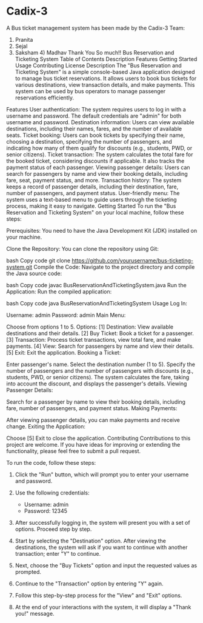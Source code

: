 # Cadix-3
A Bus ticket management system has been made by the Cadix-3 Team:  
1) Pranita
2) Sejal
3) Saksham
4) Madhav
 Thank You So much!!
Bus Reservation and Ticketing System
Table of Contents
Description
Features
Getting Started
Usage
Contributing
License
Description
The "Bus Reservation and Ticketing System" is a simple console-based Java application designed to manage bus ticket reservations. It allows users to book bus tickets for various destinations, view transaction details, and make payments. This system can be used by bus operators to manage passenger reservations efficiently.

Features
User authentication: The system requires users to log in with a username and password. The default credentials are "admin" for both username and password.
Destination information: Users can view available destinations, including their names, fares, and the number of available seats.
Ticket booking: Users can book tickets by specifying their name, choosing a destination, specifying the number of passengers, and indicating how many of them qualify for discounts (e.g., students, PWD, or senior citizens).
Ticket transaction: The system calculates the total fare for the booked ticket, considering discounts if applicable. It also tracks the payment status of each passenger.
Viewing passenger details: Users can search for passengers by name and view their booking details, including fare, seat, payment status, and more.
Transaction history: The system keeps a record of passenger details, including their destination, fare, number of passengers, and payment status.
User-friendly menu: The system uses a text-based menu to guide users through the ticketing process, making it easy to navigate.
Getting Started
To run the "Bus Reservation and Ticketing System" on your local machine, follow these steps:

Prerequisites: You need to have the Java Development Kit (JDK) installed on your machine.

Clone the Repository: You can clone the repository using Git:

bash
Copy code
git clone https://github.com/yourusername/bus-ticketing-system.git
Compile the Code: Navigate to the project directory and compile the Java source code:

bash
Copy code
javac BusReservationAndTicketingSystem.java
Run the Application: Run the compiled application:

bash
Copy code
java BusReservationAndTicketingSystem
Usage
Log In:

Username: admin
Password: admin
Main Menu:

Choose from options 1 to 5.
Options:
[1] Destination: View available destinations and their details.
[2] Buy Ticket: Book a ticket for a passenger.
[3] Transaction: Process ticket transactions, view total fare, and make payments.
[4] View: Search for passengers by name and view their details.
[5] Exit: Exit the application.
Booking a Ticket:

Enter passenger's name.
Select the destination number (1 to 5).
Specify the number of passengers and the number of passengers with discounts (e.g., students, PWD, or senior citizens).
The system calculates the fare, taking into account the discount, and displays the passenger's details.
Viewing Passenger Details:

Search for a passenger by name to view their booking details, including fare, number of passengers, and payment status.
Making Payments:

After viewing passenger details, you can make payments and receive change.
Exiting the Application:

Choose [5] Exit to close the application.
Contributing
Contributions to this project are welcome. If you have ideas for improving or extending the functionality, please feel free to submit a pull request.

To run the code, follow these steps:

1. Click the "Run" button, which will prompt you to enter your username and password.

2. Use the following credentials:
   - Username: admin
   - Password: 12345

3. After successfully logging in, the system will present you with a set of options. Proceed step by step.

4. Start by selecting the "Destination" option. After viewing the destinations, the system will ask if you want to continue with another transaction; enter "Y" to continue.

5. Next, choose the "Buy Tickets" option and input the requested values as prompted.

6. Continue to the "Transaction" option by entering "Y" again. 

7. Follow this step-by-step process for the "View" and "Exit" options.

8. At the end of your interactions with the system, it will display a "Thank you!" message.






